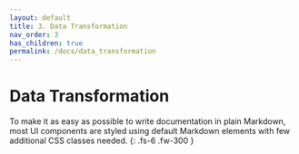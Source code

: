 ```yaml
---
layout: default
title: 3. Data Transformation
nav_order: 3
has_children: true
permalink: /docs/data_transformation
---
```


# Data Transformation

To make it as easy as possible to write documentation in plain Markdown, most UI components are styled using default Markdown elements with few additional CSS classes needed.
{: .fs-6 .fw-300 }
